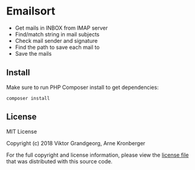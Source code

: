 # Emailsort

- Get mails in INBOX from IMAP server
- Find/match string in mail subjects
- Check mail sender and signature
- Find the path to save each mail to
- Save the mails


## Install

Make sure to run PHP Composer install to get dependencies:

```
composer install
```

## License

MIT License

Copyright (c) 2018 Viktor Grandgeorg, Arne Kronberger

For the full copyright and license information,
please view the [license file](LICENSE)
that was distributed with this source code.